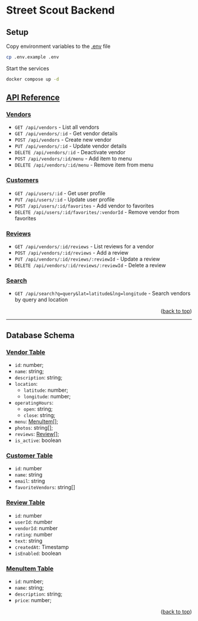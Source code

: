 # Street Scout Backend


## Setup

Copy environment variables to the [.env](.env) file

```bash
cp .env.example .env
```

Start the services

```bash
docker compose up -d
```

## [API Reference](http://localhost:8080/swagger-ui.html)

### [Vendors](http://localhost:8080/api/vendors)
- `GET /api/vendors` - List all vendors
- `GET /api/vendors/:id` - Get vendor details
- `POST /api/vendors` - Create new vendor
- `PUT /api/vendors/:id` - Update vendor details
- `DELETE /api/vendors/:id` - Deactivate vendor
- `POST /api/vendors/:id/menu` - Add item to menu
- `DELETE /api/vendors/:id/menu` - Remove item from menu

### [Customers](http://localhost:8080/api/customers)
- `GET /api/users/:id` - Get user profile
- `PUT /api/users/:id` - Update user profile
- `POST /api/users/:id/favorites` - Add vendor to favorites
- `DELETE /api/users/:id/favorites/:vendorId` - Remove vendor from favorites

### [Reviews](http://localhost:8080/api/reviews)
- `GET /api/vendors/:id/reviews` - List reviews for a vendor
- `POST /api/vendors/:id/reviews` - Add a review
- `PUT /api/vendors/:id/reviews/:reviewId` - Update a review
- `DELETE /api/vendors/:id/reviews/:reviewId` - Delete a review

### [Search](http://localhost:8080/api/search)
- `GET /api/search?q=query&lat=latitude&lng=longitude` - Search vendors by query and location


<p align="right">(<a href="#readme-top">back to top</a>)</p>

---

<!-- Database Schema -->
## Database Schema

### [Vendor Table](src%2Fmain%2Fjava%2Fxyz%2Fstreetscout%2Fvendor%2Fentity%2FVendor.java)
- `id`: number;
- `name`: string;
- `description`: string;
- `location`:
    - `latitude`: number;
    - `longitude`: number;
- `operatingHours`:
    - `open`: string;
    - `close`: string;
- `menu`: [MenuItem](#menuitem-table)[];
- `photos`: string[];
- `reviews`: [Review](#review-table)[];
- `is_active`: boolean

### [Customer Table]()
- `id`: number
- `name`: string
- `email`: string
- `favoriteVendors`: string[]

### [Review Table](src%2Fmain%2Fjava%2Fxyz%2Fstreetscout%2Freview%2Fentity%2FReview.java)
- `id`: number
- `userId`: number
- `vendorId`: number
- `rating`: number
- `text`: string
- `createdAt`: Timestamp
- `isEnabled`: boolean

### [MenuItem Table](src%2Fmain%2Fjava%2Fxyz%2Fstreetscout%2Fvendor%2Fentity%2FMenuItem.java)
- `id`: number;
- `name`: string;
- `description`: string;
- `price`: number;

<p align="right">(<a href="#readme-top">back to top</a>)</p>